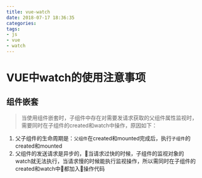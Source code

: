 ```yaml
---
title: vue-watch
date: 2018-07-17 18:36:35
categories:
tags:
- js
- vue
- watch
---
```

# VUE中watch的使用注意事项

## 组件嵌套
> 当使用组件嵌套时，子组件中存在对需要发请求获取的父组件属性监视时，需要同时在子组件的created和watch中操作，原因如下：
1. 父子组件的生命周期是：`父组件`在created和mounted完成后，执行`子组件`的created和mounted
2. 父组件的发送请求是异步的，当请求过快的时候，子组件的监视对象的watch就无法执行，当请求慢的时候能执行监视操作，所以需同时在子组件的created和watch中都加入操作代码